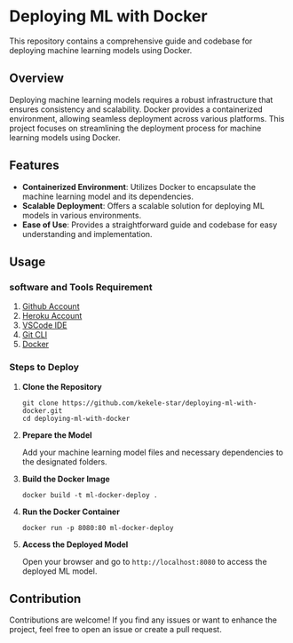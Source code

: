 # Deploying ML with Docker

This repository contains a comprehensive guide and codebase for deploying machine learning models using Docker.

## Overview

Deploying machine learning models requires a robust infrastructure that ensures consistency and scalability. Docker provides a containerized environment, allowing seamless deployment across various platforms. This project focuses on streamlining the deployment process for machine learning models using Docker.

## Features

- **Containerized Environment**: Utilizes Docker to encapsulate the machine learning model and its dependencies.
- **Scalable Deployment**: Offers a scalable solution for deploying ML models in various environments.
- **Ease of Use**: Provides a straightforward guide and codebase for easy understanding and implementation.

## Usage

### software and Tools Requirement

1. [Github Account](https://github.com)
2. [Heroku Account](https://heroku.com)
3. [VSCode IDE](https://code.visualstudio.com/)
4. [Git CLI](https://git-scm.com/book/en/v2)
5. [Docker](https://www.docker.com/) 

### Steps to Deploy

1. **Clone the Repository**

   ```
   git clone https://github.com/kekele-star/deploying-ml-with-docker.git
   cd deploying-ml-with-docker
   ```

2. **Prepare the Model**

   Add your machine learning model files and necessary dependencies to the designated folders.

3. **Build the Docker Image**

   ```
   docker build -t ml-docker-deploy .
   ```

4. **Run the Docker Container**

   ```
   docker run -p 8080:80 ml-docker-deploy
   ```

5. **Access the Deployed Model**

   Open your browser and go to `http://localhost:8080` to access the deployed ML model.

## Contribution

Contributions are welcome! If you find any issues or want to enhance the project, feel free to open an issue or create a pull request.



